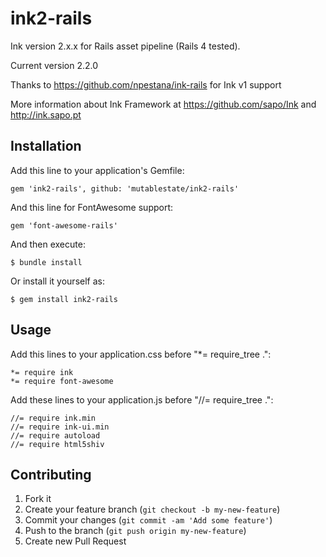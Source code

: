 # ink2-rails
Ink version 2.x.x for Rails asset pipeline (Rails 4 tested).

Current version 2.2.0

Thanks to https://github.com/npestana/ink-rails for Ink v1 support

More information about Ink Framework at https://github.com/sapo/Ink and http://ink.sapo.pt

## Installation

Add this line to your application's Gemfile:

    gem 'ink2-rails', github: 'mutablestate/ink2-rails'

And this line for FontAwesome support:

    gem 'font-awesome-rails'

And then execute:

    $ bundle install

Or install it yourself as:

    $ gem install ink2-rails

## Usage

Add this lines to your application.css before "*= require_tree .":

	*= require ink
    *= require font-awesome

Add these lines to your application.js before "//= require_tree .":

    //= require ink.min
    //= require ink-ui.min
    //= require autoload
    //= require html5shiv

## Contributing

1. Fork it
2. Create your feature branch (`git checkout -b my-new-feature`)
3. Commit your changes (`git commit -am 'Add some feature'`)
4. Push to the branch (`git push origin my-new-feature`)
5. Create new Pull Request
